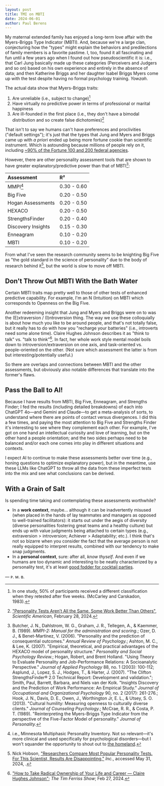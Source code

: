 ```yaml
---
layout: post
title: TMI on MBTI
date: 2024-06-01
author:	Paul Berens
---
```

My maternal extended family has enjoyed a long-term love affair with the Myers-Briggs Type Indicator (MBTI). And, because we're a large clan, conjecturing how the "types" might explain the behaviors and predilections of family members is a favorite pastime. I, too, found it all fascinating and fun until a few years ago when I found out how pseudoscientific it is: i.e., that Carl Jung basically made up these categories (Perceivers and Judgers and so on) based on his own experience and entirely in the absence of data; and then Katherine Briggs and her daughter Isabel Briggs Myers come up with the test despite having no formal psychology training. *Yowzah*.

The actual data show that Myers-Briggs traits:
1. Are unreliable (i.e., subject to change)[^1]
2. Have virtually no predictive power in terms of professional or marital happiness
3. Are ill-founded in the first place (i.e., they don't have a bimodal distribution and so create false dichotomies)[^2]

[^1]: In one study, 50% of participants received a different classification when they retested after five weeks. (McCarley and Carskadon, 1983).
[^2]: ["Personality Tests Aren’t All the Same. Some Work Better Than Others"](https://www.scientificamerican.com/article/personality-tests-arent-all-the-same-some-work-better-than-others/), *Scientific American*, February 28, 2024.

That isn't to say we humans can't have preferences and proclivities ("default settings"); it's just that the types that Jung and Myers and Briggs came up with *a priori* ended up being more fortune cookie than scientific instrument. Which is astounding because millions of people rely on it, including [~90% of the Fortune 100 and 200 federal agencies](https://www.vox.com/2014/7/15/5881947/myers-briggs-personality-test-meaningless).

However, there are other personality assessment tools that are shown to have greater explanatory/predictive power than that of MBTI[^3]:

| Assessment | R² |
| :--- | :--- |
| MMPI[^4] | 0.30 - 0.60 |
| Big Five | 0.20 - 0.50 |
| Hogan Assessments | 0.20 - 0.50 |
| HEXACO | 0.20 - 0.50 |
| StrengthsFinder | 0.20 - 0.40 |
| Discovery Insights | 0.15 - 0.30 |
| Enneagram | 0.10 - 0.20 |
| MBTI | 0.10 - 0.20 |

[^3]: Butcher, J. N., Dahlstrom, W. G., Graham, J. R., Tellegen, A., & Kaemmer, B. (1989). *MMPI-2: Manual for the administration and scoring.*; Ozer, D. J., & Benet-Martínez, V. (2006). "Personality and the prediction of consequential outcomes." *Annual Review of Psychology.*; Ashton, M. C., & Lee, K. (2007). "Empirical, theoretical, and practical advantages of the HEXACO model of personality structure." *Personality and Social Psychology Review.*; Hogan, Robert, and Brent Holland. "Using Theory to Evaluate Personality and Job-Performance Relations: A Socioanalytic Perspective." *Journal of Applied Psychology* 88, no. 1 (2003): 100-112; Asplund, J., Lopez, S. J., Hodges, T., & Harter, J. (2007). "The Clifton StrengthsFinder® 2.0 Technical Report: Development and validation."; Smith, Paul, Barrett, Barbara, and Niels van der Kolk. "Insights Discovery and the Prediction of Work Performance: An Empirical Study." *Journal of Occupational and Organizational Psychology* 90, no. 2 (2017): 261-276.; Hook, J. N., Davis, D. E., Owen, J., Worthington Jr, E. L., & Utsey, S. O. (2013). "Cultural humility: Measuring openness to culturally diverse clients." *Journal of Counseling Psychology.*; McCrae, R. R., & Costa, P. T. (1989). "Reinterpreting the Myers-Briggs Type Indicator from the perspective of the Five-Factor Model of personality." *Journal of Personality.*

[^4]: i.e., Minnesota Multiphasic Personality Inventory. Not so relevant—it's more clinical and used specifically for psychological disorders—but I won't squander the opportunity to shout out to [the homeland](https://berens.co/mn/).

From what I've seen the research community seems to be knighting Big Five as "the gold standard in the science of personality" due to the body of research behind it[^5], but the world is slow to move off MBTI.

[^5]: Nick Hobson, ["Researchers Compare Most Popular Personality Tests. For This Scientist, Results Are Disappointing,"](https://www.inc.com/nick-hobson/researchers-compare-most-popular-personality-tests-for-this-scientist-results-are-disappointing.html) *Inc.*, accessed May 31, 2024, .

## Don't Throw Out MBTI With the Bath Water

Certain MBTI traits map pretty well to those of other tests of enhanced predictive capability. For example, I'm an N (Intuition) on MBTI which corresponds to Openness on the Big Five.

Another redeeming insight that Jung and Myers and Briggs were on to was the (E)xtraversion / (I)ntroversion thing. The way we use these colloquially is about how much you like to be around people, and that's not totally false, but it really has to do with how you "recharge your batteries" (i.e., introverts need some alone time). Claire Hughes Johnson describes it as "think to talk" vs. "talk to think"[^6]. In fact, her whole work style mental model boils down to introversion/extraversion on one axis, and task-oriented vs. people-oriented on the other. (Not sure which assessment the latter is from but interesting/potentially useful.)

So there are overlaps and connections between MBTI and the other assessments, but obviously also notable differences that translate into the former's flaws.

[^6]: ["How to Take Radical Ownership of Your Life and Career — Claire Hughes Johnson"](https://www.youtube.com/watch?v=ZHCtb80SUHQ&t=6754s); *The Tim Ferriss Show*; Feb 27, 2024.

## Pass the Ball to AI!

Because I have results from MBTI, Big Five, Enneagram, and Strengths Finder; I fed the results (including detailed breakdowns) of each into ChatGPT 4o—and Gemini and Claude—to get a meta-analysis of sorts, to understand where there are points of contact versus divergences. I did this a few times, and paying the most attention to Big Five and Strengths Finder it's interesting to see where they complement each other. For example, I've got on one hand an intellectual curiosity and love of learning, but on the other hand a people orientation; and the two sides perhaps need to be balanced and/or each one comes into play in different situations and contexts.

I expect AI to continue to make these assessments better over time (e.g., honing questions to optimize explanatory power), but in the meantime, use these LLMs like ChatGPT to throw all the data from these imperfect tests into the mix and see what conclusions can be derived.

## With a Grain of Salt

Is spending time taking and contemplating these assessments worthwhile?
- In a **work context**, maybe... although it can be inadvertently misused (when placed in the hands of lay teammates and managers as opposed to well-trained facilitators): it starts out under the aegis of diversity (diverse personalities fostering great teams and a healthy culture) but ends up with value judgments being attached to certain types (e.g., extraversion > introversion; Achiever > Adaptability; etc.). I think that's not so bizarre when you consider the fact that the average person is not really equipped to interpret results, combined with our tendency to make snap judgments.
- In a **personal context**, sure: after all, *know thyself*. And even if we humans are too dynamic and interesting to be neatly characterized by a personality test, it's at least [good fodder for cocktail parties](/infobox/).

— ᴘ. ᴍ. ʙ.